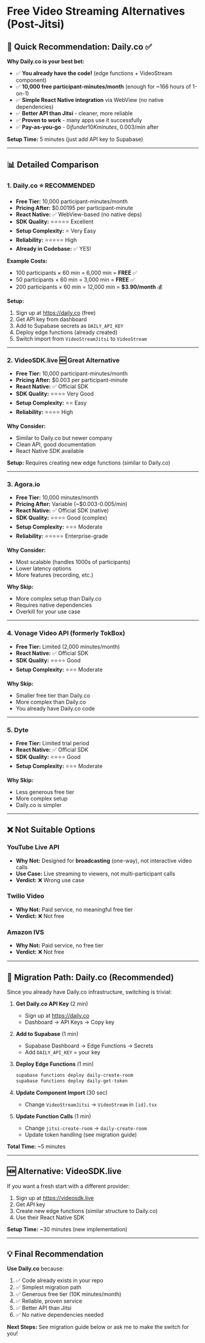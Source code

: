 # Free Video Streaming Alternatives (Post-Jitsi)

## 🎯 Quick Recommendation: **Daily.co** ✅

**Why Daily.co is your best bet:**
- ✅ **You already have the code!** (edge functions + VideoStream component)
- ✅ **10,000 free participant-minutes/month** (enough for ~166 hours of 1-on-1)
- ✅ **Simple React Native integration** via WebView (no native dependencies)
- ✅ **Better API than Jitsi** - cleaner, more reliable
- ✅ **Proven to work** - many apps use it successfully
- ✅ **Pay-as-you-go** - $0 if under 10K minutes, ~$0.003/min after

**Setup Time:** 5 minutes (just add API key to Supabase)

---

## 📊 Detailed Comparison

### 1. Daily.co ⭐ **RECOMMENDED**
- **Free Tier:** 10,000 participant-minutes/month
- **Pricing After:** $0.00195 per participant-minute
- **React Native:** ✅ WebView-based (no native deps)
- **SDK Quality:** ⭐⭐⭐⭐⭐ Excellent
- **Setup Complexity:** ⭐ Very Easy
- **Reliability:** ⭐⭐⭐⭐⭐ High
- **Already in Codebase:** ✅ YES!

**Example Costs:**
- 100 participants × 60 min = 6,000 min = **FREE** ✅
- 50 participants × 60 min = 3,000 min = **FREE** ✅
- 200 participants × 60 min = 12,000 min = **$3.90/month** 💰

**Setup:**
1. Sign up at https://daily.co (free)
2. Get API key from dashboard
3. Add to Supabase secrets as `DAILY_API_KEY`
4. Deploy edge functions (already created)
5. Switch import from `VideoStreamJitsi` to `VideoStream`

---

### 2. VideoSDK.live 🆕 **Great Alternative**
- **Free Tier:** 10,000 participant-minutes/month  
- **Pricing After:** $0.003 per participant-minute
- **React Native:** ✅ Official SDK
- **SDK Quality:** ⭐⭐⭐⭐ Very Good
- **Setup Complexity:** ⭐⭐ Easy
- **Reliability:** ⭐⭐⭐⭐ High

**Why Consider:**
- Similar to Daily.co but newer company
- Clean API, good documentation
- React Native SDK available

**Setup:** Requires creating new edge functions (similar to Daily.co)

---

### 3. Agora.io
- **Free Tier:** 10,000 minutes/month
- **Pricing After:** Variable (~$0.003-0.005/min)
- **React Native:** ✅ Official SDK (native)
- **SDK Quality:** ⭐⭐⭐⭐ Good (complex)
- **Setup Complexity:** ⭐⭐⭐ Moderate
- **Reliability:** ⭐⭐⭐⭐⭐ Enterprise-grade

**Why Consider:**
- Most scalable (handles 1000s of participants)
- Lower latency options
- More features (recording, etc.)

**Why Skip:**
- More complex setup than Daily.co
- Requires native dependencies
- Overkill for your use case

---

### 4. Vonage Video API (formerly TokBox)
- **Free Tier:** Limited (2,000 minutes/month)
- **React Native:** ✅ Official SDK
- **SDK Quality:** ⭐⭐⭐⭐ Good
- **Setup Complexity:** ⭐⭐⭐ Moderate

**Why Skip:**
- Smaller free tier than Daily.co
- More complex than Daily.co
- You already have Daily.co code

---

### 5. Dyte
- **Free Tier:** Limited trial period
- **React Native:** ✅ Official SDK  
- **SDK Quality:** ⭐⭐⭐⭐ Good
- **Setup Complexity:** ⭐⭐⭐ Moderate

**Why Skip:**
- Less generous free tier
- More complex setup
- Daily.co is simpler

---

## ❌ Not Suitable Options

### YouTube Live API
- **Why Not:** Designed for **broadcasting** (one-way), not interactive video calls
- **Use Case:** Live streaming to viewers, not multi-participant calls
- **Verdict:** ❌ Wrong use case

### Twilio Video
- **Why Not:** Paid service, no meaningful free tier
- **Verdict:** ❌ Not free

### Amazon IVS
- **Why Not:** Paid service, no free tier
- **Verdict:** ❌ Not free

---

## 🚀 Migration Path: Daily.co (Recommended)

Since you already have Daily.co infrastructure, switching is trivial:

1. **Get Daily.co API Key** (2 min)
   - Sign up at https://daily.co
   - Dashboard → API Keys → Copy key

2. **Add to Supabase** (1 min)
   - Supabase Dashboard → Edge Functions → Secrets
   - Add `DAILY_API_KEY` = your key

3. **Deploy Edge Functions** (1 min)
   ```bash
   supabase functions deploy daily-create-room
   supabase functions deploy daily-get-token
   ```

4. **Update Component Import** (30 sec)
   - Change `VideoStreamJitsi` → `VideoStream` in `[id].tsx`

5. **Update Function Calls** (1 min)
   - Change `jitsi-create-room` → `daily-create-room`
   - Update token handling (see migration guide)

**Total Time:** ~5 minutes

---

## 🆕 Alternative: VideoSDK.live

If you want a fresh start with a different provider:

1. Sign up at https://videosdk.live
2. Get API key
3. Create new edge functions (similar structure to Daily.co)
4. Use their React Native SDK

**Setup Time:** ~30 minutes (new implementation)

---

## 💡 Final Recommendation

**Use Daily.co** because:
1. ✅ Code already exists in your repo
2. ✅ Simplest migration path
3. ✅ Generous free tier (10K minutes/month)
4. ✅ Reliable, proven service
5. ✅ Better API than Jitsi
6. ✅ No native dependencies needed

**Next Steps:** See migration guide below or ask me to make the switch for you!


